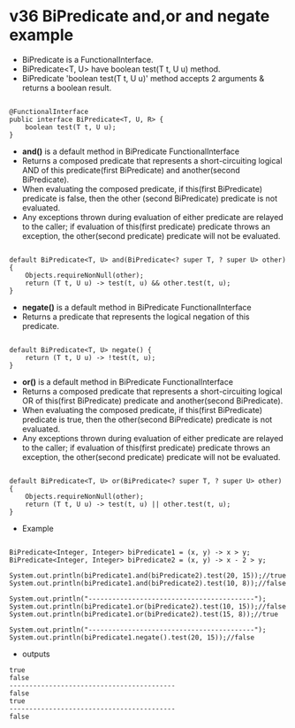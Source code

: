 # v36 BiPredicate and,or and negate example


 - BiPredicate is a FunctionalInterface.
 - BiPredicate<T, U> have boolean test(T t, U u) method.
 - BiPredicate 'boolean test(T t, U u)' method accepts 2 arguments & returns a boolean result. 
 
````

@FunctionalInterface
public interface BiPredicate<T, U, R> {
    boolean test(T t, U u);
}

````


 - **and()** is a default method in BiPredicate FunctionalInterface
 - Returns a composed predicate that represents a short-circuiting logical AND of this predicate(first BiPredicate) and another(second BiPredicate). 
 - When evaluating the composed predicate, if this(first BiPredicate) predicate is  false, then the other (second BiPredicate) predicate is not evaluated.
 - Any exceptions thrown during evaluation of either predicate are relayed to the caller; if evaluation of this(first predicate) predicate throws an exception, the other(second predicate) predicate will not be evaluated.

````

default BiPredicate<T, U> and(BiPredicate<? super T, ? super U> other) {
    Objects.requireNonNull(other);
    return (T t, U u) -> test(t, u) && other.test(t, u);
}
````

 - **negate()** is a default method in BiPredicate FunctionalInterface
 - Returns a predicate that represents the logical negation of this predicate.
````

default BiPredicate<T, U> negate() {
    return (T t, U u) -> !test(t, u);
}
````

 - **or()** is a default method in BiPredicate FunctionalInterface
 - Returns a composed predicate that represents a short-circuiting logical OR of this(first BiPredicate) predicate and another(second BiPredicate). 
 - When evaluating the composed predicate, if this(first BiPredicate) predicate is  true, then the other(second BiPredicate) predicate is not evaluated.
 - Any exceptions thrown during evaluation of either predicate are relayed to the caller; if evaluation of this(first predicate) predicate throws an exception, the other(second predicate) predicate will not be evaluated.

````

default BiPredicate<T, U> or(BiPredicate<? super T, ? super U> other) {
    Objects.requireNonNull(other);
    return (T t, U u) -> test(t, u) || other.test(t, u);
}
````


- Example
````

BiPredicate<Integer, Integer> biPredicate1 = (x, y) -> x > y;
BiPredicate<Integer, Integer> biPredicate2 = (x, y) -> x - 2 > y;

System.out.println(biPredicate1.and(biPredicate2).test(20, 15));//true
System.out.println(biPredicate1.and(biPredicate2).test(10, 8));//false

System.out.println("------------------------------------------");
System.out.println(biPredicate1.or(biPredicate2).test(10, 15));//false
System.out.println(biPredicate1.or(biPredicate2).test(15, 8));//true
	
System.out.println("------------------------------------------");
System.out.println(biPredicate1.negate().test(20, 15));//false

````

- outputs 
````
true
false
------------------------------------------
false
true
------------------------------------------
false
````
